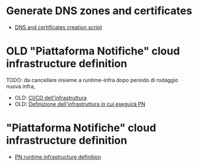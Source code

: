 # Generate DNS zones and certificates 
- [DNS and certificates creation script](scripts/dns-zone-and-server-certificates/)

# OLD "Piattaforma Notifiche" cloud infrastructure definition
TODO: da cancellare insieme a runtime-infra dopo periodo di rodaggio nuova infra,

- OLD: [CI/CD dell'infrastruttura](bootstrap/)
- OLD: [Definizione dell'infrastruttura in cui eseguirà PN](runtime-infra/)

# "Piattaforma Notifiche" cloud infrastructure definition
- [PN runtime infrastructure definition](runtime-infra-new/)


